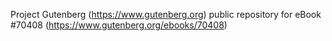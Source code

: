 Project Gutenberg (https://www.gutenberg.org) public repository for
eBook #70408 (https://www.gutenberg.org/ebooks/70408)
